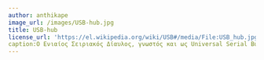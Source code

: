 ```yaml
---
author: anthikape
image_url: /images/USB-hub.jpg
title: USB-hub
license_url: 'https://el.wikipedia.org/wiki/USB#/media/File:USB_hub.jpg'
caption:Ο Ενιαίος Σειριακός Δίαυλος, γνωστός και ως Universal Serial Bus ή απλά USB, είναι ένα σύστημα διαύλου, το οποίο χρησιμοποιείται για την επικοινωνία ενός υπολογιστή με περιφερειακά συστήματα. 
---
```

